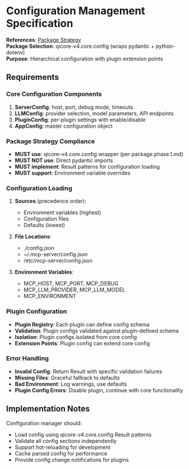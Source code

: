 # Configuration Management Specification

**References**: [Package Strategy](../impl/package.phase.1.md)  
**Package Selection**: qicore-v4.core.config (wraps pydantic + python-dotenv)  
**Purpose**: Hierarchical configuration with plugin extension points

## Requirements

### Core Configuration Components
1. **ServerConfig**: host, port, debug mode, timeouts
2. **LLMConfig**: provider selection, model parameters, API endpoints  
3. **PluginConfig**: per-plugin settings with enable/disable
4. **AppConfig**: master configuration object

### Package Strategy Compliance
- **MUST use**: qicore-v4.core.config wrapper (per package.phase.1.md)
- **MUST NOT use**: Direct pydantic imports
- **MUST implement**: Result<T> patterns for configuration loading
- **MUST support**: Environment variable overrides

### Configuration Loading
1. **Sources** (precedence order):
   - Environment variables (highest)
   - Configuration files 
   - Defaults (lowest)

2. **File Locations**:
   - ./config.json
   - ~/.mcp-server/config.json
   - /etc/mcp-server/config.json

3. **Environment Variables**:
   - MCP_HOST, MCP_PORT, MCP_DEBUG
   - MCP_LLM_PROVIDER, MCP_LLM_MODEL
   - MCP_ENVIRONMENT

### Plugin Configuration
- **Plugin Registry**: Each plugin can define config schema
- **Validation**: Plugin configs validated against plugin-defined schema
- **Isolation**: Plugin configs isolated from core config
- **Extension Points**: Plugin config can extend core config

### Error Handling
- **Invalid Config**: Return Result<Error> with specific validation failures
- **Missing Files**: Graceful fallback to defaults
- **Bad Environment**: Log warnings, use defaults
- **Plugin Config Errors**: Disable plugin, continue with core functionality

## Implementation Notes

Configuration manager should:
- Load config using qicore-v4.core.config Result<T> patterns
- Validate all config sections independently
- Support hot-reloading for development
- Cache parsed config for performance
- Provide config change notifications for plugins 